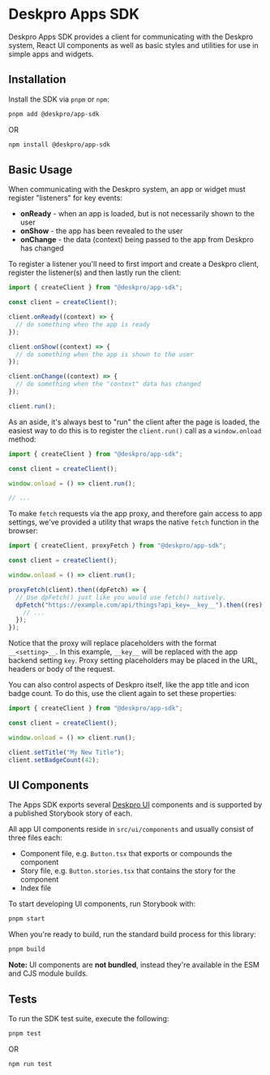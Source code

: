 # Deskpro Apps SDK

Deskpro Apps SDK provides a client for communicating with the Deskpro system, React UI components as well as basic
styles and utilities for use in simple apps and widgets.

## Installation

Install the SDK via `pnpm` or `npm`:

```bash
pnpm add @deskpro/app-sdk
```

OR

```bash
npm install @deskpro/app-sdk
```

## Basic Usage

When communicating with the Deskpro system, an app or widget must register "listeners" for key events:

- **onReady** - when an app is loaded, but is not necessarily shown to the user
- **onShow** - the app has been revealed to the user
- **onChange** - the data (context) being passed to the app from Deskpro has changed

To register a listener you'll need to first import and create a Deskpro client, register the
listener(s) and then lastly run the client:

```javascript
import { createClient } from "@deskpro/app-sdk";

const client = createClient();

client.onReady((context) => {
  // do something when the app is ready
});

client.onShow((context) => {
  // do something when the app is shown to the user
});

client.onChange((context) => {
  // do something when the "context" data has changed
});

client.run();
```

As an aside, it's always best to "run" the client after the page is loaded, the easiest way to do
this is to register the `client.run()` call as a `window.onload` method:

```javascript
import { createClient } from "@deskpro/app-sdk";

const client = createClient();

window.onload = () => client.run();

// ...
```

To make `fetch` requests via the app proxy, and therefore gain access to app settings, we've provided
a utility that wraps the native `fetch` function in the browser:

```javascript
import { createClient, proxyFetch } from "@deskpro/app-sdk";

const client = createClient();

window.onload = () => client.run();

proxyFetch(client).then((dpFetch) => {
  // Use dpFetch() just like you would use fetch() natively.
  dpFetch("https://example.com/api/things?api_key=__key__").then((res) => {
    // ...
  });
});
```

Notice that the proxy will replace placeholders with the format `__<setting>__`. In this example, `__key__` will
be replaced with the app backend setting `key`. Proxy setting placeholders may be placed in the URL,
headers or body of the request.

You can also control aspects of Deskpro itself, like the app title and icon badge count. To do this, use the client
again to set these properties:

```javascript
import { createClient } from "@deskpro/app-sdk";

const client = createClient();

window.onload = () => client.run();

client.setTitle("My New Title");
client.setBadgeCount(42);
```

## UI Components

The Apps SDK exports several [Deskpro UI](https://github.com/deskpro/deskpro-product/tree/master/packages/deskpro-ui) components and
is supported by a published Storybook story of each.

All app UI components reside in `src/ui/components` and usually consist of three files each:

- Component file, e.g. `Button.tsx` that exports or compounds the component
- Story file, e.g. `Button.stories.tsx` that contains the story for the component
- Index file

To start developing UI components, run Storybook with:

```bash
pnpm start
```

When you're ready to build, run the standard build process for this library:

```bash
pnpm build
```

**Note:** UI components are **not bundled**, instead they're available in the ESM and CJS module builds.

## Tests

To run the SDK test suite, execute the following:

```bash
pnpm test
```

OR

```bash
npm run test
```

